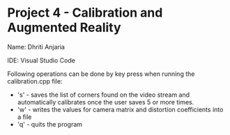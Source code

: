 # Project 4 - Calibration and Augmented Reality

Name: Dhriti Anjaria

IDE: Visual Studio Code

Following operations can be done by key press when running the calibration.cpp file:

- 's' - saves the list of corners found on the video stream and automatically calibrates once the user saves 5 or more times.
- 'w' - writes the values for camera matrix and distortion coefficients into a file
- 'q' - quits the program
